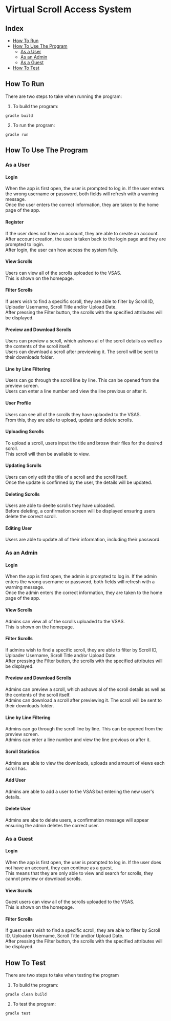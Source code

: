 # Virtual Scroll Access System

## Index 
- [How To Run](#how-to-run)
- [How To Use The Program](#how-to-use-the-program)
  - [As a User](#as-a-user)
  - [As an Admin](#as-an-admin)
  - [As a Guest](#as-a-guest)
- [How To Test](#how-to-test)


## How To Run
There are two steps to take when running the program:
1. To build the program:
```
gradle build
```
2. To run the program:
```
gradle run
```

## How To Use The Program
### As a User
#### Login 
When the app is first open, the user is prompted to log in. If the user enters the wrong username or password, both fields will refresh with a warning message.\
Once the user enters the correct information, they are taken to the home page of the app. 

#### Register
If the user does not have an account, they are able to create an account.\
After account creation, the user is taken back to the login page and they are prompted to login.\
After login, the user can how access the system fully.

#### View Scrolls
Users can view all of the scrolls uploaded to the VSAS.\
This is shown on the homepage.

#### Filter Scrolls
If users wish to find a specific scroll, they are able to filter by Scroll ID, Uploader Username, Scroll Title and/or Upload Date.\
After pressing the Filter button, the scrolls with the specified attributes will be displayed.

#### Preview and Download Scrolls
Users can preview a scroll, which ashows al of the scroll details as well as the contents of the scroll itself.\
Users can download a scroll after previewing it. The scroll will be sent to their downloads folder.

#### Line by Line Filtering
Users can go through the scroll line by line. This can be opened from the preview screen.\
Users can enter a line number and view the line previous or after it.

#### User Profile
Users can see all of the scrolls they have uplaoded to the VSAS.\
From this, they are able to upload, update and delete scrolls.

#### Uploading Scrolls
To upload a scroll, users input the title and brosw their files for the desired scroll.\
This scroll will then be available to view.

#### Updating Scrolls
Users can only edit the title of a scroll and the scroll itself.\
Once the update is confirmed by the user, the details will be updated.

#### Deleting Scrolls
Users are able to deelte scrolls they have uploaded.\
Before deleting, a confirmation screen will be displayed ensuring users delete the correct scroll.

#### Editing User
Users are able to update all of their information, including their password.

### As an Admin
#### Login
When the app is first open, the admin is prompted to log in. If the admin enters the wrong username or password, both fields will refresh with a warning message.\
Once the admin enters the correct information, they are taken to the home page of the app. 

#### View Scrolls
Admins can view all of the scrolls uploaded to the VSAS.\
This is shown on the homepage.

#### Filter Scrolls
If admins wish to find a specific scroll, they are able to filter by Scroll ID, Uploader Username, Scroll Title and/or Upload Date.\
After pressing the Filter button, the scrolls with the specified attributes will be displayed.

#### Preview and Download Scrolls
Admins can preview a scroll, which ashows al of the scroll details as well as the contents of the scroll itself.\
Admins can download a scroll after previewing it. The scroll will be sent to their downloads folder.

#### Line by Line Filtering
Admins can go through the scroll line by line. This can be opened from the preview screen.\
Admins can enter a line number and view the line previous or after it.

#### Scroll Statistics
Admins are able to view the downloads, uploads and amount of views each scroll has.

#### Add User
Admins are able to add a user to the VSAS but entering the new user's details.

#### Delete User
Admins are abe to delete users, a confirmation message will appear ensuring the admin deletes the correct user.

### As a Guest
#### Login
When the app is first open, the user is prompted to log in. If the user does not have an account, they can continue as a guest.\
This means that they are only able to view and search for scrolls, they cannot preview or download scrolls.

#### View Scrolls
Guest users can view all of the scrolls uploaded to the VSAS.\
This is shown on the homepage.

#### Filter Scrolls
If guest users wish to find a specific scroll, they are able to filter by Scroll ID, Uploader Username, Scroll Title and/or Upload Date.\
After pressing the Filter button, the scrolls with the specified attributes will be displayed.


## How To Test
There are two steps to take when testing the program
1. To build the program:
```
gradle clean build
```
2. To test the program:
```
gradle test
```
